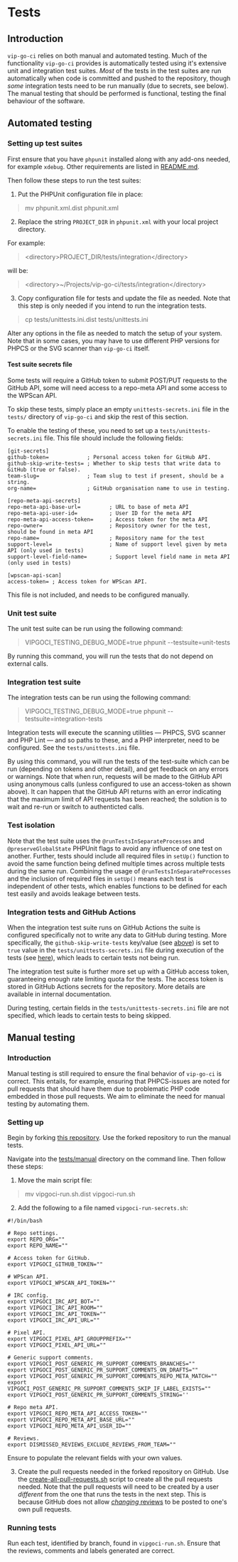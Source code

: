 # Tests

## Introduction 

`vip-go-ci` relies on both manual and automated testing. Much of the functionality `vip-go-ci` provides is automatically tested using it's extensive unit and integration test suites. _Most_ of the tests in the test suites are run automatically when code is committed and pushed to the repository, though _some_ integration tests need to be run manually (due to secrets, see below). The manual testing that should be performed is functional, testing the final behaviour of the software. 

## Automated testing

### Setting up test suites

First ensure that you have `phpunit` installed along with any add-ons needed, for example `xdebug`. Other requirements are listed in [README.md](README.md#system-requirements).

Then follow these steps to run the test suites:

1) Put the PHPUnit configuration file in place:

> mv phpunit.xml.dist phpunit.xml

2) Replace the string `PROJECT_DIR` in `phpunit.xml` with your local project directory.

For example:

> &lt;directory&gt;PROJECT_DIR/tests/integration&lt;/directory&gt;

will be:

> &lt;directory&gt;~/Projects/vip-go-ci/tests/integration&lt;/directory&gt;

3) Copy configuration file for tests and update the file as needed. Note that this step is only needed if you intend to run the integration tests. 

> cp tests/unittests.ini.dist tests/unittests.ini

Alter any options in the file as needed to match the setup of your system. Note that in some cases, you may have to use different PHP versions for PHPCS or the SVG scanner than `vip-go-ci` itself.

#### Test suite secrets file

Some tests will require a GitHub token to submit POST/PUT requests to the GitHub API, some will need access to a repo-meta API and some access to the WPScan API. 

To skip these tests, simply place an empty `unittests-secrets.ini` file in the `tests/` directory of `vip-go-ci` and skip the rest of this section.

To enable the testing of these, you need to set up a `tests/unittests-secrets.ini` file. This file should include the following fields:

```
[git-secrets]
github-token=            ; Personal access token for GitHub API.
github-skip-write-tests= ; Whether to skip tests that write data to GitHub (true or false).
team-slug=               ; Team slug to test if present, should be a string.
org-name=                ; GitHub organisation name to use in testing.

[repo-meta-api-secrets]
repo-meta-api-base-url=         ; URL to base of meta API
repo-meta-api-user-id=          ; User ID for the meta API
repo-meta-api-access-token=     ; Access token for the meta API
repo-owner=                     ; Repository owner for the test, should be found in meta API
repo-name=                      ; Repository name for the test
support-level=                  ; Name of support level given by meta API (only used in tests)
support-level-field-name=       ; Support level field name in meta API (only used in tests)

[wpscan-api-scan]
access-token= ; Access token for WPScan API.
```

This file is not included, and needs to be configured manually.

### Unit test suite

The unit test suite can be run using the following command:

> VIPGOCI_TESTING_DEBUG_MODE=true phpunit --testsuite=unit-tests

By running this command, you will run the tests that do not depend on external calls. 

### Integration test suite

The integration tests can be run using the following command:

> VIPGOCI_TESTING_DEBUG_MODE=true phpunit --testsuite=integration-tests

Integration tests will execute the scanning utilities — PHPCS, SVG scanner and PHP Lint — and so paths to these, and a PHP interpreter, need to be configured. See the `tests/unittests.ini` file.

By using this command, you will run the tests of the test-suite which can be run (depending on tokens and other detail), and get feedback on any errors or warnings. Note that when run, requests will be made to the GitHub API using anonymous calls (unless configured to use an access-token as shown above). It can happen that the GitHub API returns with an error indicating that the maximum limit of API requests has been reached; the solution is to wait and re-run or switch to authenticted calls. 

### Test isolation

Note that the test suite uses the `@runTestsInSeparateProcesses` and `@preserveGlobalState` PHPUnit flags to avoid any influence of one test on another. Further, tests should include all required files in `setUp()` function to avoid the same function being defined multiple times across multiple tests during the same run. Combining the usage of `@runTestsInSeparateProcesses` and the inclusion of required files in `setUp()` means each test is independent of other tests, which enables functions to be defined for each test easily and avoids leakage between tests.

### Integration tests and GitHub Actions

When the integration test suite runs on GitHub Actions the suite is configured specifically not to write any data to GitHub during testing. More specifically, the `github-skip-write-tests` key/value (see [above](#test-suite-secrets-file)) is set to `true` value in the `tests/unittests-secrets.ini` file during execution of the tests (see [here](.github/workflows/ci.yml)), which leads to certain tests not being run.

The integration test suite is further more set up with a GitHub access token, guaranteeing enough rate limiting quota for the tests. The access token is stored in GitHub Actions secrets for the repository. More details are available in internal documentation.

During testing, certain fields in the `tests/unittests-secrets.ini` file are not specified, which leads to certain tests to being skipped.

## Manual testing

### Introduction

Manual testing is still required to ensure the final behavior of `vip-go-ci` is correct. This entails, for example, ensuring that PHPCS-issues are noted for pull requests that should have them due to problematic PHP code embedded in those pull requests.  We aim to eliminate the need for manual testing by automating them.

### Setting up

Begin by forking [this repository](https://github.com/gudmdharalds-a8c/vip-go-ci-manual-testing). Use the forked repository to run the manual tests.

Navigate into the [tests/manual](tests/manual) directory on the command line. Then follow these steps:

1) Move the main script file:

> mv vipgoci-run.sh.dist vipgoci-run.sh

2) Add the following to a file named `vipgoci-run-secrets.sh`:

```
#!/bin/bash

# Repo settings.
export REPO_ORG=""
export REPO_NAME=""

# Access token for GitHub.
export VIPGOCI_GITHUB_TOKEN=""

# WPScan API.
export VIPGOCI_WPSCAN_API_TOKEN=""

# IRC config.
export VIPGOCI_IRC_API_BOT=""
export VIPGOCI_IRC_API_ROOM=""
export VIPGOCI_IRC_API_TOKEN=""
export VIPGOCI_IRC_API_URL=""

# Pixel API.
export VIPGOCI_PIXEL_API_GROUPPREFIX=""
export VIPGOCI_PIXEL_API_URL=""

# Generic support comments.
export VIPGOCI_POST_GENERIC_PR_SUPPORT_COMMENTS_BRANCHES=""
export VIPGOCI_POST_GENERIC_PR_SUPPORT_COMMENTS_ON_DRAFTS=""
export VIPGOCI_POST_GENERIC_PR_SUPPORT_COMMENTS_REPO_META_MATCH=""
export VIPGOCI_POST_GENERIC_PR_SUPPORT_COMMENTS_SKIP_IF_LABEL_EXISTS=""
export VIPGOCI_POST_GENERIC_PR_SUPPORT_COMMENTS_STRING=''

# Repo meta API.
export VIPGOCI_REPO_META_API_ACCESS_TOKEN=""
export VIPGOCI_REPO_META_API_BASE_URL=""
export VIPGOCI_REPO_META_API_USER_ID=""

# Reviews.
export DISMISSED_REVIEWS_EXCLUDE_REVIEWS_FROM_TEAM=""
```

Ensure to populate the relevant fields with your own values.

3) Create the pull requests needed in the forked repository on GitHub. Use the [create-all-pull-requests.sh](tests/manual/create-all-pull-requests.sh) script to create all the pull requests needed. Note that the pull requests will need to be created by a user _different_ from the one that runs the tests in the next step. This is because GitHub does not allow [_changing_ reviews](https://docs.github.com/en/pull-requests/collaborating-with-pull-requests/reviewing-changes-in-pull-requests/reviewing-proposed-changes-in-a-pull-request#submitting-your-review) to be posted to one's own pull requests.

### Running tests

Run each test, identified by branch, found in `vipgoci-run.sh`. Ensure that the reviews, comments and labels generated are correct.

